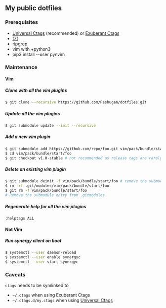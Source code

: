 ## My public dotfiles

### Prerequisites

* [Universal Ctags](https://github.com/universal-ctags/ctags) (recommended) or [Exuberant Ctags](http://ctags.sourceforge.net/)
* [fzf](https://github.com/junegunn/fzf)
* [ripgrep](https://github.com/BurntSushi/ripgrep)
* vim with +python3
* pip3 install --user pynvim

### Maintenance

#### Vim

##### Clone with all the vim plugins
```sh
$ git clone --recursive https://github.com/Pashugan/dotfiles.git
```

##### Update all the vim plugins
```sh
$ git submodule update --init --recursive
```

##### Add a new vim plugin
```sh
$ git submodule add https://github.com/repo/foo.git vim/pack/bundle/start/foo
$ cd vim/pack/bundle/start/foo
$ git checkout v1.0-stable # not recommended as release tags are rarely up-to-date
```

##### Delete an existing vim plugin
```sh
$ git submodule deinit -f vim/pack/bundle/start/foo # remove the submodule entry from .git/config
$ rm -rf .git/modules/vim/pack/bundle/start/foo
$ git rm -f vim/pack/bundle/start/foo
# Remove the submodule entry from .gitmodules
```

##### Regenerate help for all the vim plugins
```vim
:helptags ALL
```

#### Not Vim

##### Run synergy client on boot
```sh
$ systemctl --user daemon-reload
$ systemctl --user enable synergyc
$ systemctl --user start synergyc
```

### Caveats
`ctags` needs to be symlinked to
* `~/.ctags` when using Exuberant Ctags
* `~/.ctags.d/my.ctags` when using [Universal Ctags](https://github.com/universal-ctags/ctags)
